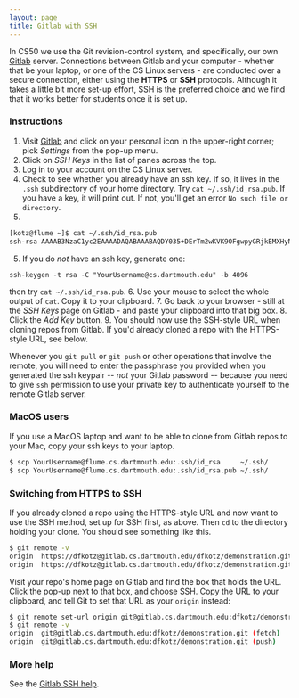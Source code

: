 ```yaml
---
layout: page
title: Gitlab with SSH
---
```


In CS50 we use the Git revision-control system, and specifically, our own [Gitlab](http://gitlab.cs.dartmouth.edu) server.
Connections between Gitlab and your computer - whether that be your laptop, or one of the CS Linux servers - are conducted over a secure connection, either using the **HTTPS** or **SSH** protocols.
Although it takes a little bit more set-up effort, SSH is the preferred choice and we find that it works better for students once it is set up.

### Instructions

1. Visit [Gitlab](http://gitlab.cs.dartmouth.edu) and click on your personal icon in the upper-right corner; pick *Settings* from the pop-up menu.
2. Click on *SSH Keys* in the list of panes across the top.
3. Log in to your account on the CS Linux server.
4. Check to see whether you already have an ssh key.
If so, it lives in the `.ssh` subdirectory of your home directory.
Try `cat ~/.ssh/id_rsa.pub`.
If you have a key, it will print out.
If not, you'll get an error `No such file or directory`.
4.
```bash
[kotz@flume ~]$ cat ~/.ssh/id_rsa.pub
ssh-rsa AAAAB3NzaC1yc2EAAAADAQABAAABAQDY035+DErTm2wKVK9OFgwpyGRjkEMXHyNPZ6gHmb+SQEmljyGwcJB6mQWIQZrII59m427gP81nvR3COD1iMH9SG67+odMlc4TL4959zkGJ7ycL8wmyLq1V7CTyE8mN0oYXD6YBve6C+38BAxdz5H2KWwem/45uwtJz8a5oIpVT6QY7clY2qinD8VCO6IUi4WBCFINYbp6PtV12bJYID8LMOShpljm4oyD3RFt4Ht+85/N2yCBLHydMO25MfLDxlIYav9Ky3S8LT+aojfb96W54h3r9YKG2KD/JQGnBzcZVTYPrFlEa2rLBUwqVo5ZjbKi9P/+HmtDAJOxrD+3038sV dfk@topdog.cs.dartmouth.edu
```

5. If you do *not* have an ssh key, generate one:
```
ssh-keygen -t rsa -C "YourUsername@cs.dartmouth.edu" -b 4096
```
then try `cat ~/.ssh/id_rsa.pub`.
6. Use your mouse to select the whole output of `cat`. Copy it to your clipboard.
7. Go back to your browser - still at the *SSH Keys* page on Gitlab - and paste your clipboard into that big box.
8. Click the *Add Key* button.
9. You should now use the SSH-style URL when cloning repos from Gitlab.
If you'd already cloned a repo with the HTTPS-style URL, see below.

Whenever you `git pull` or `git push` or other operations that involve the remote, you will need to enter the passphrase you provided when you generated the ssh keypair -- *not* your Gitlab password -- because you need to give `ssh` permission to use your private key to authenticate yourself to the remote Gitlab server.

### MacOS users

If you use a MacOS laptop and want to be able to clone from Gitlab repos to your Mac, copy your ssh keys to your laptop.

```bash
$ scp YourUsername@flume.cs.dartmouth.edu:.ssh/id_rsa     ~/.ssh/
$ scp YourUsername@flume.cs.dartmouth.edu:.ssh/id_rsa.pub ~/.ssh/
```

### Switching from HTTPS to SSH

If you already cloned a repo using the HTTPS-style URL and now want to use the SSH method, set up for SSH first, as above.
Then `cd` to the directory holding your clone.
You should see something like this.

```bash
$ git remote -v
origin	https://dfkotz@gitlab.cs.dartmouth.edu/dfkotz/demonstration.git (fetch)
origin	https://dfkotz@gitlab.cs.dartmouth.edu/dfkotz/demonstration.git (push)
```

Visit your repo's home page on Gitlab and find the box that holds the URL.
Click the pop-up next to that box, and choose SSH.
Copy the URL to your clipboard, and tell Git to set that URL as your `origin` instead:

```bash
$ git remote set-url origin git@gitlab.cs.dartmouth.edu:dfkotz/demonstration.git
$ git remote -v
origin	git@gitlab.cs.dartmouth.edu:dfkotz/demonstration.git (fetch)
origin	git@gitlab.cs.dartmouth.edu:dfkotz/demonstration.git (push)
```

### More help

See the [Gitlab SSH help](https://gitlab.cs.dartmouth.edu/help/ssh/README).
